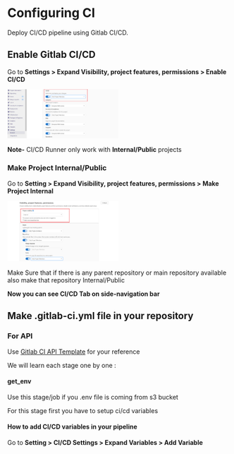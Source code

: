 # Configuring CI

Deploy CI/CD pipeline using Gitlab CI/CD.

## Enable Gitlab CI/CD

Go to **Settings > Expand Visibility, project features, permissions > Enable CI/CD**

<img src=enable-ci.PNG width="50%" height="50%"/>


**Note-** CI/CD Runner only work with **Internal/Public** projects

### Make Project Internal/Public

Go to **Setting > Expand Visibility, project features, permissions > Make Project Internal**

<img src=project-visible.png width="50%" height="50%"/>

Make Sure that if there is any parent repository or main repository available also make that repository Internal/Public


**Now you can see CI/CD Tab on side-navigation bar**

## Make .gitlab-ci.yml file in your repository

### For API

Use [Gitlab CI API Template](https://gitlab.orderhive.plus/public-resources/gitlab-ci/-/blob/master/templates) for your reference

We will learn each stage one by one :

#### get_env

Use this stage/job if you .env file is coming from s3 bucket

For this stage first you have to setup ci/cd variables

#### How to add CI/CD variables in your pipeline

Go to **Setting > CI/CD Settings > Expand Variables > Add Variable**




